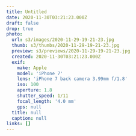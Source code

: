 ```yaml
---
title: Untitled
date: 2020-11-30T03:21:23.000Z
draft: false
drop: true
photo:
  url: s3/images/2020-11-29-19-21-23.jpg
  thumb: s3/thumbs/2020-11-29-19-21-23.jpg
  preview: s3/previews/2020-11-29-19-21-23.jpg
  created: 2020-11-30T03:21:23.000Z
  exif:
    make: Apple
    model: 'iPhone 7'
    lens: 'iPhone 7 back camera 3.99mm f/1.8'
    iso: 100
    aperture: 1.8
    shutter_speed: 1/11
    focal_length: '4.0 mm'
    gps: null
  title: null
  caption: null
links: []
---
```

